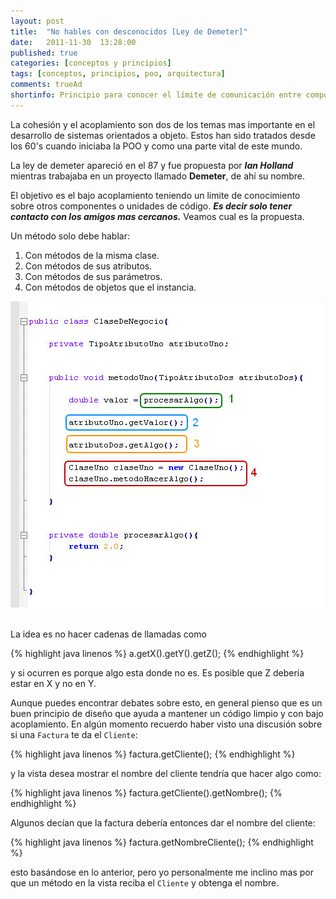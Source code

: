 ```yaml
---
layout: post
title:  "No hables con desconocidos [Ley de Demeter]"
date:   2011-11-30  13:28:00
published: true
categories: [conceptos y principios]
tags: [conceptos, principios, poo, arquitectura]
comments: trueAd
shortinfo: Principio para conocer el límite de comunicación entre componentes y optmizaar el bajo acoplamiento.
---
```


La cohesión y el acoplamiento son dos de los temas mas importante en el desarrollo de sistemas orientados a objeto. 
Estos han sido tratados desde los 60's cuando iniciaba la POO y como una parte vital de este mundo.

La ley de demeter apareció en el 87 y fue propuesta por _**Ian Holland**_ mientras trabajaba en un proyecto llamado **Demeter**, 
de ahí su nombre. 

El objetivo es el bajo acoplamiento teniendo un limite de conocimiento sobre otros componentes o unidades de código. 
_**Es decir solo tener contacto con los amigos mas cercanos.**_ Veamos cual es la propuesta.

Un método solo debe hablar:

1.  Con métodos de la misma clase.
2.  Con métodos de sus atributos.
3.  Con métodos de sus parámetros.
4.  Con métodos de objetos que el instancia.

![Ley de Demeter](/images/law_of_demeter.jpg)<br/><br/>

La idea es no hacer cadenas de llamadas como

{% highlight java linenos %}
a.getX().getY().getZ();
{% endhighlight %}<br/>

y si ocurren es porque algo esta donde no es. Es posible que Z debería estar en X y no en Y.

Aunque puedes encontrar debates sobre esto, en general pienso que es un buen principio de diseño que ayuda a mantener un 
código limpio y con bajo acoplamiento. En algún momento recuerdo haber visto una discusión sobre si una `Factura` te da 
el `Cliente`:

{% highlight java linenos %}
factura.getCliente();
{% endhighlight %}<br/>

y la vista desea mostrar el nombre del cliente tendría que hacer algo como:

{% highlight java linenos %}
factura.getCliente().getNombre();
{% endhighlight %}<br/>

Algunos decían que la factura debería entonces dar el nombre del cliente:

{% highlight java linenos %}
factura.getNombreCliente();
{% endhighlight %}<br/>

esto basándose en lo anterior, pero yo personalmente me inclino mas por que un método en la vista reciba el `Cliente` y obtenga 
el nombre.